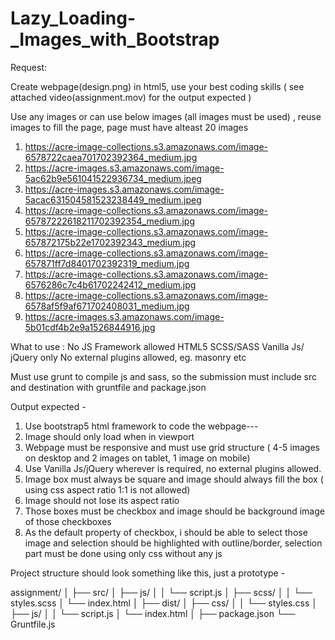 # Lazy_Loading-_Images_with_Bootstrap
Request:

Create webpage(design.png) in html5, use your best coding skills ( see attached video(assignment.mov) for the output expected )

Use any images or can use below images (all images must be used) , reuse images to fill the page, page must have alteast 20 images

1. https://acre-image-collections.s3.amazonaws.com/image-6578722caea701702392364_medium.jpg
2. https://acre-images.s3.amazonaws.com/image-5ac62b9e561041522936734_medium.jpeg
3. https://acre-images.s3.amazonaws.com/image-5acac631504581523238449_medium.jpeg
4. https://acre-image-collections.s3.amazonaws.com/image-65787222618211702392354_medium.jpg
5. https://acre-image-collections.s3.amazonaws.com/image-657872175b22e1702392343_medium.jpg
6. https://acre-image-collections.s3.amazonaws.com/image-657871ff7d8401702392319_medium.jpg
7. https://acre-image-collections.s3.amazonaws.com/image-6576286c7c4b61702242412_medium.jpg
8. https://acre-image-collections.s3.amazonaws.com/image-6578af5f9af671702408031_medium.jpg
9. https://acre-images.s3.amazonaws.com/image-5b01cdf4b2e9a1526844916.jpg

What to use :
No JS Framework allowed
HTML5
SCSS/SASS
Vanilla Js/ jQuery only
No external plugins allowed, eg. masonry etc

Must use grunt to compile js and sass, so the submission must include src and destination with gruntfile and package.json

Output expected -
1. Use bootstrap5 html framework to code the webpage---
2. Image should only load when in viewport
3. Webpage must be responsive and must use grid structure ( 4-5 images on desktop and 2 images on tablet, 1 image on mobile)
4. Use Vanilla Js/jQuery wherever is required, no external plugins allowed.
5. Image box must always be square and image should always fill the box ( using css aspect ratio 1:1 is not allowed)
6. Image should not lose its aspect ratio
7. Those boxes must be checkbox and image should be background image of those checkboxes
9. As the default property of checkbox, i should be able to select those image and selection should be highlighted with outline/border, selection part must be done using only css without any js

Project structure should look something like this,  just a prototype -

assignment/
│
├── src/
│ ├── js/
│ │ └── script.js
│ ├── scss/
│ │ └── styles.scss
│ └── index.html
│
├── dist/
│ ├── css/
│ │ └── styles.css
│ ├── js/
│ │ └── script.js
│ └── index.html
│
├── package.json
└── Gruntfile.js



